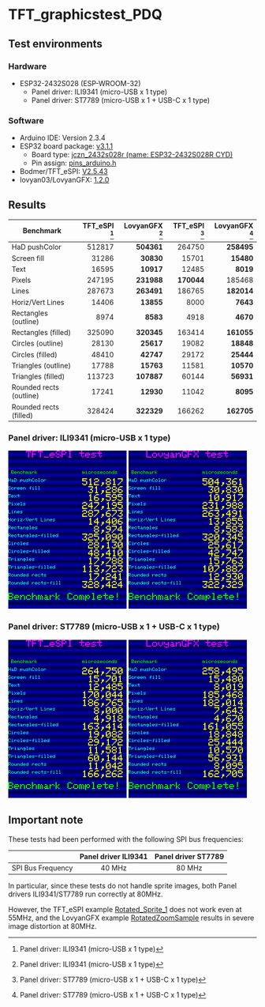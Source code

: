 # TFT_graphicstest_PDQ

## Test environments

### Hardware

- ESP32-2432S028 (ESP-WROOM-32)
    - Panel driver: ILI9341 (micro-USB x 1 type)
    - Panel driver: ST7789  (micro-USB x 1 + USB-C x 1 type)

### Software

- Arduino IDE: Version 2.3.4
- ESP32 board package: [v3.1.1][1]
    - Board type: [jczn_2432s028r (name: ESP32-2432S028R CYD)][2]
    - Pin assign: [pins_arduino.h][3]
- Bodmer/TFT_eSPI: [V2.5.43][4]
- lovyan03/LovyanGFX: [1.2.0][5]

## Results

| Benchmark               |TFT_eSPI [^1]|LovyanGFX [^1]|TFT_eSPI [^2]|LovyanGFX [^2]|
| ----------------------- | -----------:| ------------:| -----------:| ------------:|
| HaD pushColor           |      512817 |   **504361** |    264750   |   **258495** |
| Screen fill             |       31286 |    **30830** |     15701   |    **15480** |
| Text                    |       16595 |    **10917** |     12485   |     **8019** |
| Pixels                  |      247195 |   **231988** |  **170044** |     185468   |
| Lines                   |      287673 |   **263491** |    186765   |   **182014** |
| Horiz/Vert Lines        |       14406 |    **13855** |      8000   |     **7643** |
| Rectangles (outline)    |        8974 |     **8583** |      4918   |     **4670** |
| Rectangles (filled)     |      325090 |   **320345** |    163414   |   **161055** |
| Circles (outline)       |       28130 |    **25617** |     19082   |    **18848** |
| Circles (filled)        |       48410 |    **42747** |     29172   |    **25444** |
| Triangles (outline)     |       17788 |    **15763** |     11581   |    **10570** |
| Triangles (filled)      |      113723 |   **107887** |     60144   |    **56931** |
| Rounded rects (outline) |       17241 |    **12930** |     11042   |     **8095** |
| Rounded rects (filled)  |      328424 |   **322329** |    166262   |   **162705** |

### Panel driver: ILI9341 (micro-USB x 1 type)

![TFT_eSPI](results/ILI9341-TFT_eSPI.png "Test result of TFT_eSPI")
![LovyanGFX](results/ILI9341-LovyanGFX.png "Test result of LovyanGFX")

### Panel driver: ST7789  (micro-USB x 1 + USB-C x 1 type)

![TFT_eSPI](results/ST7789-TFT_eSPI.png "Test result of TFT_eSPI")
![LovyanGFX](results/ST7789-LovyanGFX.png "Test result of LovyanGFX")

## Important note

These tests had been performed with the following SPI bus frequencies:

|                   | Panel driver ILI9341 | Panel driver ST7789 |
| ----------------- |:--------------------:|:-------------------:|
| SPI Bus Frequency | 40 MHz               | 80 MHz              |

In particular, since these tests do not handle sprite images, 
both Panel drivers ILI9341/ST7789 run correctly at 80MHz.

However, the TFT_eSPI example [Rotated_Sprite_1][6] does not work even 
at 55MHz, and the LovyanGFX example [RotatedZoomSample][7] results in 
severe image distortion at 80MHz.

[^1]: Panel driver: ILI9341 (micro-USB x 1 type)
[^2]: Panel driver: ST7789  (micro-USB x 1 + USB-C x 1 type)

[1]: https://github.com/espressif/arduino-esp32/releases/tag/3.1.1 "Release Arduino Release v3.1.1 based on ESP-IDF v5.3.2 · espressif/arduino-esp32"
[2]: https://github.com/espressif/arduino-esp32/blob/master/boards.txt "arduino-esp32/boards.txt at master · espressif/arduino-esp32"
[3]: https://github.com/espressif/arduino-esp32/tree/master/variants/jczn_2432s028r "arduino-esp32/variants/jczn_2432s028r at master · espressif/arduino-esp32"
[4]: https://github.com/Bodmer/TFT_eSPI/releases/tag/V2.5.43 "Release Bug fixes · Bodmer/TFT_eSPI"
[5]: https://github.com/lovyan03/LovyanGFX/releases/tag/1.2.0 "Release 1.2.0 · lovyan03/LovyanGFX"
[6]: https://github.com/Bodmer/TFT_eSPI/tree/master/examples/Sprite/Rotated_Sprite_1 "TFT_eSPI/examples/Sprite/Rotated_Sprite_1 at master · Bodmer/TFT_eSPI"
[7]: https://github.com/lovyan03/LovyanGFX/tree/master/examples/Sprite/RotatedZoomSample "LovyanGFX/examples/Sprite/RotatedZoomSample at master · lovyan03/LovyanGFX"
